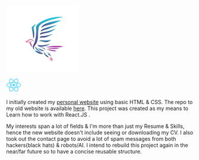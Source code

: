 ![](./development/src/assets/iLogo.png)

<a href="https://reactjs.org/" target="_blank"><img src="https://raw.githubusercontent.com/devicons/devicon/master/icons/react/react-original.svg" alt="React" width="40" height="40"/></a>

I initially created my [personal website](https://katium.co.za) using basic HTML & CSS. The repo to my old website is available [here](https://github.com/Katleho-Nyoni/website).
This project was created as my means to Learn how to work with React.JS .

My interests span a lot of fields & I'm more than just my Resume & Skills, hence the new website doesn't include seeing or downloading my CV.
I also took out the contact page to avoid a lot of spam messages from both hackers(black hats) & robots/AI. 
I intend to rebuild this project again in the near/far future so to have a concise reusable structure.
